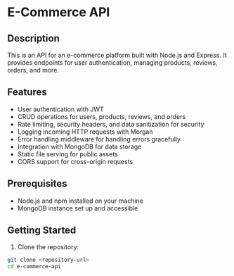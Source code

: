 # E-Commerce API

## Description

This is an API for an e-commerce platform built with Node.js and Express. It provides endpoints for user authentication, managing products, reviews, orders, and more.

## Features

- User authentication with JWT
- CRUD operations for users, products, reviews, and orders
- Rate limiting, security headers, and data sanitization for security
- Logging incoming HTTP requests with Morgan
- Error handling middleware for handling errors gracefully
- Integration with MongoDB for data storage
- Static file serving for public assets
- CORS support for cross-origin requests

## Prerequisites

- Node.js and npm installed on your machine
- MongoDB instance set up and accessible

## Getting Started

1. Clone the repository:

```bash
git clone <repository-url>
cd e-commerce-api
